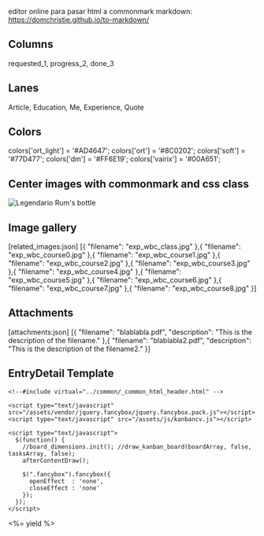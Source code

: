 editor online para pasar html a commonmark markdown:
https://domchristie.github.io/to-markdown/

Columns
-----

requested_1, progress_2, done_3



Lanes
-----

Article, Education, Me, Experience, Quote



Colors
------

colors['ort_light'] = '#AD4647';
colors['ort']       = '#8C0202';
colors['soft']      = '#77D477';
colors['dm']        = '#FF6E19';
colors['vairix']    = '#00A651';


Center images with commonmark and css class
-------------------------------------------
![Legendario Rum's bottle](/assets/legendario-rum.jpg#center)


Image gallery
-------------

[related_images:json]
  [{
    "filename": "exp_wbc_class.jpg"
  },{
    "filename": "exp_wbc_course0.jpg"
  },{
    "filename": "exp_wbc_course1.jpg"
  },{
    "filename": "exp_wbc_course2.jpg"
  },{
    "filename": "exp_wbc_course3.jpg"
  },{
    "filename": "exp_wbc_course4.jpg"
  },{
    "filename": "exp_wbc_course5.jpg"
  },{
    "filename": "exp_wbc_course6.jpg"
  },{
    "filename": "exp_wbc_course7.jpg"
  },{
    "filename": "exp_wbc_course8.jpg"
  }]



Attachments
-----------

[attachments:json]
  [{
    "filename": "blablabla.pdf",
    "description": "This is the description of the filename."
  },{
    "filename": "blablabla2.pdf",
    "description": "This is the description of the filename2."
  }]



EntryDetail Template
--------------------

<!DOCTYPE html PUBLIC "-//W3C//DTD XHTML 1.0 Transitional//EN" "http://www.w3.org/TR/xhtml1/DTD/xhtml1-transitional.dtd">
<html xmlns="http://www.w3.org/1999/xhtml" lang="en">
  <head>
    <meta charset="UTF-8">
    <title>Darío Macchi | {{title}}</title>

    <!--#include virtual="../common/_common_html_header.html" -->

    <script type="text/javascript" src="/assets/vendor/jquery.fancybox/jquery.fancybox.pack.js"></script>
    <script type="text/javascript" src="/assets/js/kanbancv.js"></script>

    <script type="text/javascript">
      $(function() {
        //board_dimensions.init(); //draw_kanban_board(boardArray, false, tasksArray, false);
        afterContentDraw();

        $(".fancybox").fancybox({
          openEffect  : 'none',
          closeEffect : 'none'
        });
      });
    </script>

  </head>
  <body itemscope itemtype="http://schema.org/WebPage">
    <div class="wrapper">
      <div class="header">
        <div class="center"></div>
      </div>
      <div class="board_view">
        <!--#include virtual="../common/_page_header.html" -->
        <div id="board_container">
          <div class="content entry">
            <%= yield %>
          </div>
        </div>
      </div>
    </div>
    <!--#include virtual="../common/_page_footer.html" -->

  </body>
</html>

